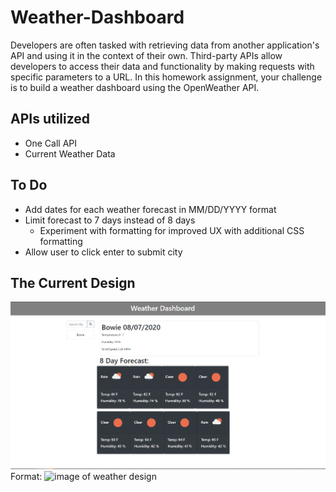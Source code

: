 # Weather-Dashboard
Developers are often tasked with retrieving data from another application's API and using it in the context of their own. Third-party APIs allow developers to access their data and functionality by making requests with specific parameters to a URL. In this homework assignment, your challenge is to build a weather dashboard using the OpenWeather API.

## APIs utilized 
* One Call API 
* Current Weather Data 

## To Do 
* Add dates for each weather forecast in MM/DD/YYYY format 
* Limit forecast to 7 days instead of 8 days 
    * Experiment with formatting for improved UX with additional CSS formatting 
* Allow user to click enter to submit city 

## The Current Design 

![GitHub Logo](/weather.png)
Format: ![image of weather design](url)
